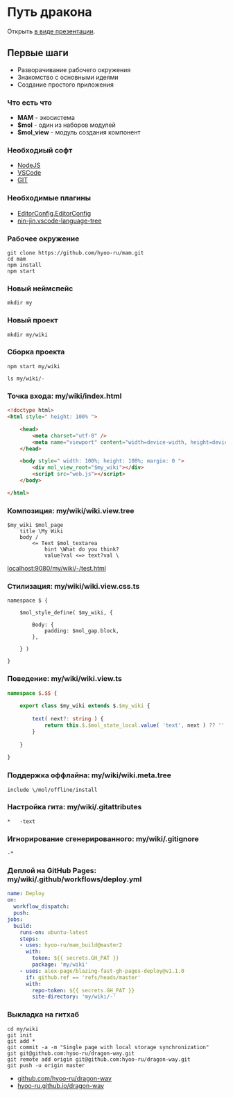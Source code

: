 # Путь дракона

Открыть [в виде презентации](https://nin-jin.github.io/slides/dragon-way/).

## Первые шаги

- Разворачивание рабочего окружения
- Знакомство с основными идеями
- Создание простого приложения

### Что есть что

- **MAM** - экосистема
- **$mol** - один из наборов модулей
- **$mol_view** - модуль создания компонент

### Необходиый софт

- [NodeJS](https://nodejs.org/en/download/)
- [VSCode](https://code.visualstudio.com/download)
- [GIT](https://git-scm.com/downloads)

### Необходимые плагины

- [EditorConfig.EditorConfig](https://marketplace.visualstudio.com/items?itemName=EditorConfig.EditorConfig)
- [nin-jin.vscode-language-tree](https://marketplace.visualstudio.com/items?itemName=nin-jin.vscode-language-tree)

### Рабочее окружение

```
git clone https://github.com/hyoo-ru/mam.git
cd mam
npm install
npm start
```

### Новый неймспейс

```
mkdir my
```

### Новый проект

```
mkdir my/wiki
```

### Сборка проекта

```
npm start my/wiki
```

```
ls my/wiki/- 
```

### Точка входа: my/wiki/index.html

```html
<!doctype html>
<html style=" height: 100% ">

	<head>
		<meta charset="utf-8" />
		<meta name="viewport" content="width=device-width, height=device-height, initial-scale=1">
	</head>

	<body style=" width: 100%; height: 100%; margin: 0 ">
		<div mol_view_root="$my_wiki"></div>
		<script src="web.js"></script>
	</body>

</html>
```

### Композиция: my/wiki/wiki.view.tree

```tree
$my_wiki $mol_page
	title \My Wiki
	body /
		<= Text $mol_textarea
			hint \What do you think?
			value?val <=> text?val \
```

[localhost:9080/my/wiki/-/test.html](http://localhost:9080/my/wiki/-/test.html)

### Стилизация: my/wiki/wiki.view.css.ts

```
namespace $ {
	
	$mol_style_define( $my_wiki, {
		
		Body: {
			padding: $mol_gap.block,
		},
		
	} )
	
}
```

### Поведение: my/wiki/wiki.view.ts

```typescript
namespace $.$$ {
	
	export class $my_wiki extends $.$my_wiki {
		
		text( next?: string ) {
			return this.$.$mol_state_local.value( 'text', next ) ?? ''
		}
		
	}
	
}
```

### Поддержка оффлайна: my/wiki/wiki.meta.tree

```tree
include \/mol/offline/install
```

### Настройка гита: my/wiki/.gitattributes

```
*	-text
```

### Игнорирование сгенерированного: my/wiki/.gitignore

```
-*
```

### Деплой на GitHub Pages: my/wiki/.github/workflows/deploy.yml

```yaml
name: Deploy
on:
  workflow_dispatch:
  push:
jobs:
  build:
    runs-on: ubuntu-latest
    steps:
    - uses: hyoo-ru/mam_build@master2
      with:
        token: ${{ secrets.GH_PAT }}
        package: 'my/wiki'
    - uses: alex-page/blazing-fast-gh-pages-deploy@v1.1.0
      if: github.ref == 'refs/heads/master'
      with:
        repo-token: ${{ secrets.GH_PAT }}
        site-directory: 'my/wiki/-'
```

### Выкладка на гитхаб

```
cd my/wiki
git init
git add *
git commit -a -m "Single page with local storage synchronization"
git git@github.com:hyoo-ru/dragon-way.git
git remote add origin git@github.com:hyoo-ru/dragon-way.git
git push -u origin master
```

- [github.com/hyoo-ru/dragon-way](https://github.com/hyoo-ru/dragon-way)
- [hyoo-ru.github.io/dragon-way](https://hyoo-ru.github.io/dragon-way)
